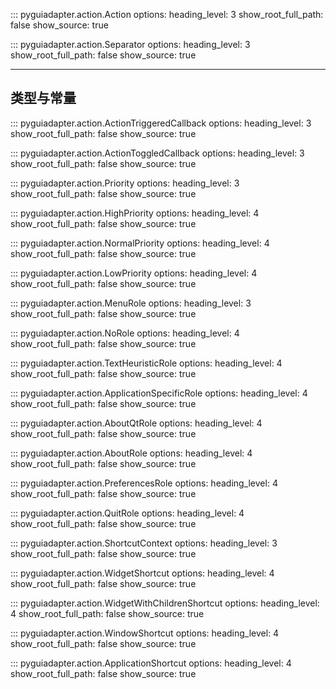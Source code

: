 ::: pyguiadapter.action.Action
    options:
        heading_level: 3
        show_root_full_path: false
        show_source: true

::: pyguiadapter.action.Separator
    options:
        heading_level: 3
        show_root_full_path: false
        show_source: true


---
## 类型与常量

::: pyguiadapter.action.ActionTriggeredCallback
    options:
        heading_level: 3
        show_root_full_path: false
        show_source: true

::: pyguiadapter.action.ActionToggledCallback
    options:
        heading_level: 3
        show_root_full_path: false
        show_source: true


::: pyguiadapter.action.Priority
    options:
        heading_level: 3
        show_root_full_path: false
        show_source: true

::: pyguiadapter.action.HighPriority
    options:
        heading_level: 4
        show_root_full_path: false
        show_source: true

::: pyguiadapter.action.NormalPriority
    options:
        heading_level: 4
        show_root_full_path: false
        show_source: true

::: pyguiadapter.action.LowPriority
    options:
        heading_level: 4
        show_root_full_path: false
        show_source: true

::: pyguiadapter.action.MenuRole
    options:
        heading_level: 3
        show_root_full_path: false
        show_source: true

::: pyguiadapter.action.NoRole
    options:
        heading_level: 4
        show_root_full_path: false
        show_source: true

::: pyguiadapter.action.TextHeuristicRole
    options:
        heading_level: 4
        show_root_full_path: false
        show_source: true

::: pyguiadapter.action.ApplicationSpecificRole
    options:
        heading_level: 4
        show_root_full_path: false
        show_source: true


::: pyguiadapter.action.AboutQtRole
    options:
        heading_level: 4
        show_root_full_path: false
        show_source: true

::: pyguiadapter.action.AboutRole
    options:
        heading_level: 4
        show_root_full_path: false
        show_source: true


::: pyguiadapter.action.PreferencesRole
    options:
        heading_level: 4
        show_root_full_path: false
        show_source: true


::: pyguiadapter.action.QuitRole
    options:
        heading_level: 4
        show_root_full_path: false
        show_source: true


::: pyguiadapter.action.ShortcutContext
    options:
        heading_level: 3
        show_root_full_path: false
        show_source: true


::: pyguiadapter.action.WidgetShortcut
    options:
        heading_level: 4
        show_root_full_path: false
        show_source: true

::: pyguiadapter.action.WidgetWithChildrenShortcut
    options:
        heading_level: 4
        show_root_full_path: false
        show_source: true

::: pyguiadapter.action.WindowShortcut
    options:
        heading_level: 4
        show_root_full_path: false
        show_source: true


::: pyguiadapter.action.ApplicationShortcut
    options:
        heading_level: 4
        show_root_full_path: false
        show_source: true

